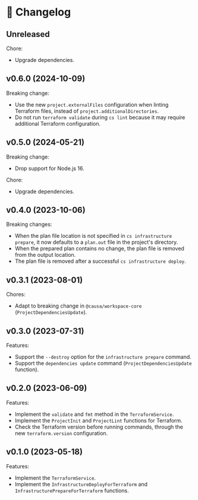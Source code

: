 # 🔖 Changelog

## Unreleased

Chore:

- Upgrade dependencies.

## v0.6.0 (2024-10-09)

Breaking change:

- Use the new `project.externalFiles` configuration when linting Terraform files, instead of `project.additionalDirectories`.
- Do not run `terraform validate` during `cs lint` because it may require additional Terraform configuration.

## v0.5.0 (2024-05-21)

Breaking change:

- Drop support for Node.js 16.

Chore:

- Upgrade dependencies.

## v0.4.0 (2023-10-06)

Breaking changes:

- When the plan file location is not specified in `cs infrastructure prepare`, it now defaults to a `plan.out` file in the project's directory.
- When the prepared plan contains no change, the plan file is removed from the output location.
- The plan file is removed after a successful `cs infrastructure deploy`.

## v0.3.1 (2023-08-01)

Chores:

- Adapt to breaking change in `@causa/workspace-core` (`ProjectDependenciesUpdate`).

## v0.3.0 (2023-07-31)

Features:

- Support the `--destroy` option for the `infrastructure prepare` command.
- Support the `dependencies update` command (`ProjectDependenciesUpdate` function).

## v0.2.0 (2023-06-09)

Features:

- Implement the `validate` and `fmt` method in the `TerraformService`.
- Implement the `ProjectInit` and `ProjectLint` functions for Terraform.
- Check the Terraform version before running commands, through the new `terraform.version` configuration.

## v0.1.0 (2023-05-18)

Features:

- Implement the `TerraformService`.
- Implement the `InfrastructureDeployForTerraform` and `InfrastructurePrepareForTerraform` functions.

